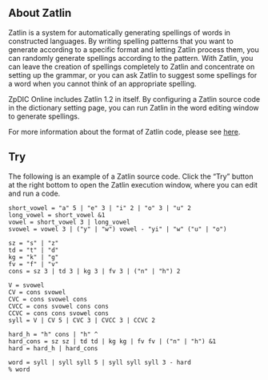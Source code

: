 <!-- title: About Zatlin -->


## About Zatlin
Zatlin is a system for automatically generating spellings of words in constructed languages.
By writing spelling patterns that you want to generate according to a specific format and letting Zatlin process them, you can randomly generate spellings according to the pattern.
With Zatlin, you can leave the creation of spellings completely to Zatlin and concentrate on setting up the grammar, or you can ask Zatlin to suggest some spellings for a word when you cannot think of an appropriate spelling.

ZpDIC Online includes Zatlin 1.2 in itself.
By configuring a Zatlin source code in the dictionary setting page, you can run Zatlin in the word editing window to generate spellings.

For more information about the format of Zatlin code, please see [here](/document/zatlin/introduction).

## Try
The following is an example of a Zatlin source code.
Click the “Try” button at the right bottom to open the Zatlin execution window, where you can edit and run a code.
```zatlin-try
short_vowel = "a" 5 | "e" 3 | "i" 2 | "o" 3 | "u" 2
long_vowel = short_vowel &1
vowel = short_vowel 3 | long_vowel
svowel = vowel 3 | ("y" | "w") vowel - "yi" | "w" ("u" | "o")

sz = "s" | "z"
td = "t" | "d"
kg = "k" | "g"
fv = "f" | "v"
cons = sz 3 | td 3 | kg 3 | fv 3 | ("n" | "h") 2

V = svowel
CV = cons svowel
CVC = cons svowel cons
CVCC = cons svowel cons cons
CCVC = cons cons svowel cons
syll = V | CV 5 | CVC 3 | CVCC 3 | CCVC 2

hard_h = "h" cons | "h" ^
hard_cons = sz sz | td td | kg kg | fv fv | ("n" | "h") &1
hard = hard_h | hard_cons

word = syll | syll syll 5 | syll syll syll 3 - hard
% word
```